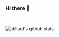 ### Hi there 👋

<br />

![jdillard's github stats](https://github-readme-stats.vercel.app/api?username=jdillard&show_icons=true)
